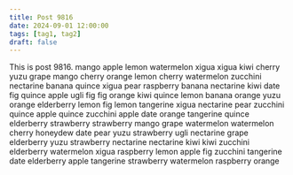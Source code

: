 ```yaml
---
title: Post 9816
date: 2024-09-01 12:00:00
tags: [tag1, tag2]
draft: false
---
```

This is post 9816.
mango
apple
lemon
watermelon
xigua
xigua
kiwi
cherry
yuzu
grape
mango
cherry
orange
lemon
cherry
watermelon
zucchini
nectarine
banana
quince
xigua
pear
raspberry
banana
nectarine
kiwi
date
fig
quince
apple
ugli
fig
fig
orange
kiwi
quince
lemon
banana
orange
yuzu
orange
elderberry
lemon
fig
lemon
tangerine
xigua
nectarine
pear
zucchini
quince
apple
quince
zucchini
apple
date
orange
tangerine
quince
elderberry
strawberry
strawberry
mango
grape
watermelon
watermelon
cherry
honeydew
date
pear
yuzu
strawberry
ugli
nectarine
grape
elderberry
yuzu
strawberry
nectarine
nectarine
kiwi
kiwi
zucchini
elderberry
watermelon
xigua
raspberry
lemon
apple
fig
zucchini
tangerine
date
elderberry
apple
tangerine
strawberry
watermelon
raspberry
orange

